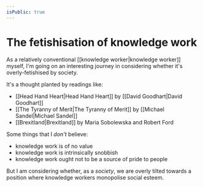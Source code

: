 ```yaml
---
isPublic: true
---
```


# The fetishisation of knowledge work

As a relatively conventional [[knowledge worker|knowledge worker]] myself, I'm going on an interesting journey in considering whether it's overly-fetishised by society.

It's a thought planted by readings like:
- [[Head Hand Heart|Head Hand Heart]] by [[David Goodhart|David Goodhart]]
- [[The Tyranny of Merit|The Tyranny of Merit]] by [[Michael Sandel|Michael Sandel]]
- [[Brexitland|Brexitland]] by Maria Sobolewska and Robert Ford

Some things that I *don't* believe:
- knowledge work is of no value
- knowledge work is intrinsically snobbish
- knowledge work ought not to be a source of pride to people

But I am considering whether, as a *society*, we are overly tilted towards a position where knowledge workers monopolise social esteem.